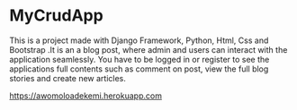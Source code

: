 # MyCrudApp
This is a project made with  Django Framework, Python, Html, Css and Bootstrap .It is an a blog post, where admin and users can interact with the application seamlessly. You have to be logged in or register to see the applications full contents such as comment on post, view the full blog stories and create new articles.


https://awomoloadekemi.herokuapp.com
